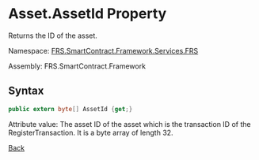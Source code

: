 # Asset.AssetId Property

Returns the ID of the asset.

Namespace: [FRS.SmartContract.Framework.Services.FRS](../../FRS.md)

Assembly: FRS.SmartContract.Framework

## Syntax

```c#
public extern byte[] AssetId {get;}
```

Attribute value: The asset ID of the asset which is the transaction ID of the RegisterTransaction. It is a byte array of length 32.



[Back](../Asset.md)
